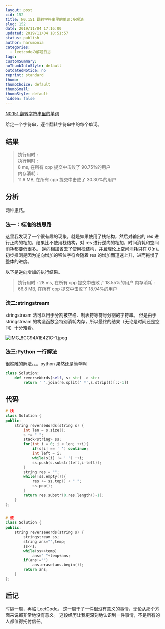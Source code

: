 ```yaml
---
layout: post
cid: 152
title: N0.151 翻转字符串里的单词:多解法
slug: 152
date: 2019/11/04 17:16:00
updated: 2019/11/04 18:51:57
status: publish
author: harumonia
categories:
  - leetcodeの解题日志
tags:
customSummary:
noThumbInfoStyle: default
outdatedNotice: no
reprint: standard
thumb:
thumbChoice: default
thumbSmall:
thumbStyle: default
hidden: false
---
```


[N0.151 翻转字符串里的单词](https://leetcode-cn.com/problems/reverse-words-in-a-string/)

给定一个字符串，逐个翻转字符串中的每个单词。

<!-- more -->

## 结果

> 执行用时 :  
> 执行用时 :  
> 8 ms, 在所有 cpp 提交中击败了 90.75%的用户  
> 内存消耗 :  
> 11.6 MB, 在所有 cpp 提交中击败了 30.30%的用户

## 分析

两种思路。

### 法一：标准的栈思路

这里我发现了一个很有趣的现象，就是如果使用了栈结构，然后对输出的 res 进行正向的相加，结果比不使用栈结构，对 res 进行逆向的相加，时间消耗和空间消耗都要低很多。
逆向相加省去了使用栈结构，并且理论上空间消耗只在 O(n)。
初步推测是因为逆向增加的移位字符会随着 res 的增加而迅速上升，进而拖慢了整体的进度。

以下是逆向增加的执行结果。

> 执行用时 :
> 28 ms, 在所有 cpp 提交中击败了 18.55%的用户
> 内存消耗 :
> 66.8 MB, 在所有 cpp 提交中击败了 18.94%的用户

### 法二:stringstream

stringstream 法可以用于分割被空格、制表符等符号分割的字符串。
但是由于 stringstream 的构造函数会特别消耗内存，所以最终的结果（无论是时间还是空间）十分难看。

![IMG_8CC94A1E421C-1.jpeg](http://www.harumonia.top/usr/uploads/2019/11/1846534912.jpeg)

### 法三:Python 一行解法

很鲨雕的解法。。。python 果然还是简单啊

```python
class Solution:
    def reverseWords(self, s: str) -> str:
        return ' '.join(re.split(' *',s.strip())[::-1])
```

## 代码

```cpp
# 栈
class Solution {
public:
    string reverseWords(string s) {
        int len = s.size();
        s += " ";
        stack<string> ss;
        for(int i = 0; i < len; ++i){
            if(s[i] == ' ') continue;
            int left = i;
            while(s[i] != ' ') ++i;
            ss.push(s.substr(left,i-left));
        }
        string res = "";
        while(!ss.empty()){
            res += ss.top() + " ";
            ss.pop();
        }
        return res.substr(0,res.length()-1);
    }
};


# 流
class Solution {
public:
    string reverseWords(string s) {
        stringstream ss;
        string ans="",temp;
        ss<<s;
        while(ss>>temp)
            ans=" "+temp+ans;
        if(ans!="")
            ans.erase(ans.begin());
        return ans;
    }
};
```

## 后记

时隔一周，再临 LeetCode。
这一周干了一件很没有意义的事情，无论从那个方面来说都非常地没有意义。
这段经历让我更深刻地认识到一件事情，不是所有的人都值得托付信任。
